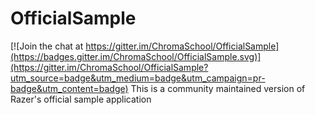 # OfficialSample

[![Join the chat at https://gitter.im/ChromaSchool/OfficialSample](https://badges.gitter.im/ChromaSchool/OfficialSample.svg)](https://gitter.im/ChromaSchool/OfficialSample?utm_source=badge&utm_medium=badge&utm_campaign=pr-badge&utm_content=badge)
This is a community maintained version of Razer's official sample application
